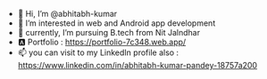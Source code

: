 - 👋 Hi, I’m @abhitabh-kumar
- 👀 I’m interested in web and Android app development 
- 🌱 currently, I’m pursuing B.tech from Nit Jalndhar
- 🅰️ Portfolio : https://portfolio-7c348.web.app/
- 📫 you can visit to my LinkedIn profile also : https://www.linkedin.com/in/abhitabh-kumar-pandey-18757a200
<!---
abhitabh-kumar/abhitabh-kumar is a ✨ special ✨ repository because its `README.md` (this file) appears on your GitHub profile.
You can click the Preview link to take a look at your changes.
--->

